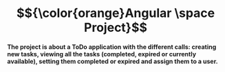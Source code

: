 # $${\color{orange}Angular \space Project}$$ 

#### The project is about a ToDo application with the different calls: creating new tasks, viewing all the tasks (completed, expired or currently available), setting them completed or expired and assign them to a user.

